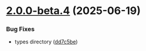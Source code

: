 # [2.0.0-beta.4](https://github.com/GhentCDH/vue_component_annotated_text/compare/v2.0.0-beta.3...v2.0.0-beta.4) (2025-06-19)


### Bug Fixes

* types directory ([dd7c5be](https://github.com/GhentCDH/vue_component_annotated_text/commit/dd7c5be8a66a07accbdf1b55c2427aad2750a78f))



